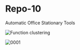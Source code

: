 # Repo-10
Automatic Office Stationary Tools

![Function clustering](https://user-images.githubusercontent.com/76780724/106827566-ca576580-66ae-11eb-885a-3e6b5a2118ab.jpg)

![0001](https://user-images.githubusercontent.com/76780724/106829325-edcfdf80-66b1-11eb-98a8-6791c3c063cb.jpg)


